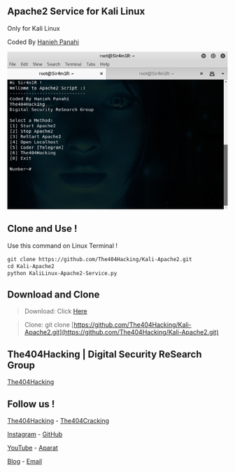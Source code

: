 ## Apache2 Service for Kali Linux 
Only for Kali Linux

Coded By [Hanieh Panahi](https://telegram.me/HaniePanahi)

![Apache2-Service-Screenshot](Screenshot.png?raw=true "Apache2-Service-Screenshot")


## Clone and Use !
Use this command on Linux Terminal !
```
git clone https://github.com/The404Hacking/Kali-Apache2.git
cd Kali-Apache2
python KaliLinux-Apache2-Service.py
```

## Download and Clone
> Download: Click [Here](https://github.com/The404Hacking/Kali-Apache2/archive/master.zip)

> Clone: git clone [https://github.com/The404Hacking/Kali-Apache2.git](https://github.com/The404Hacking/Kali-Apache2.git)

## The404Hacking | Digital Security ReSearch Group
[The404Hacking](https://T.me/The404Hacking)

## Follow us !
[The404Hacking](https://T.me/The404Hacking) - [The404Cracking](https://T.me/The404Cracking)

[Instagram](https://instagram.com/The404Hacking) - [GitHub](https://github.com/The404Hacking)

[YouTube](http://yon.ir/youtube404) - [Aparat](http://www.aparat.com/The404Hacking)

[Blog](http://the404hacking.blogsky.com) - [Email](mailto:The404Hacking.Team@Gmail.Com)
